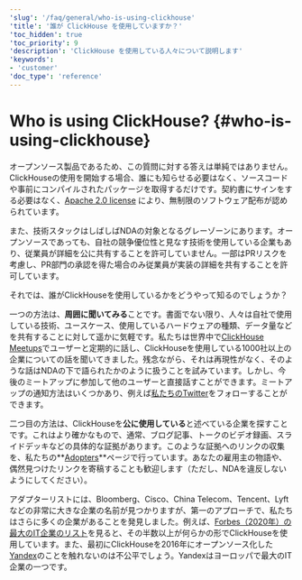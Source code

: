 ```yaml
---
'slug': '/faq/general/who-is-using-clickhouse'
'title': '誰が ClickHouse を使用していますか？'
'toc_hidden': true
'toc_priority': 9
'description': 'ClickHouse を使用している人々について説明します'
'keywords':
- 'customer'
'doc_type': 'reference'
---
```



# Who is using ClickHouse? {#who-is-using-clickhouse}

オープンソース製品であるため、この質問に対する答えは単純ではありません。ClickHouseの使用を開始する場合、誰にも知らせる必要はなく、ソースコードや事前にコンパイルされたパッケージを取得するだけです。契約書にサインをする必要はなく、[Apache 2.0 license](https://github.com/ClickHouse/ClickHouse/blob/master/LICENSE) により、無制限のソフトウェア配布が認められています。

また、技術スタックはしばしばNDAの対象となるグレーゾーンにあります。オープンソースであっても、自社の競争優位性と見なす技術を使用している企業もあり、従業員が詳細を公に共有することを許可していません。一部はPRリスクを考慮し、PR部門の承認を得た場合のみ従業員が実装の詳細を共有することを許可しています。

それでは、誰がClickHouseを使用しているかをどうやって知るのでしょうか？

一つの方法は、**周囲に聞いてみる**ことです。書面でない限り、人々は自社で使用している技術、ユースケース、使用しているハードウェアの種類、データ量などを共有することに対して遥かに気軽です。私たちは世界中で[ClickHouse Meetups](https://www.youtube.com/channel/UChtmrD-dsdpspr42P_PyRAw/playlists)でユーザーと定期的に話し、ClickHouseを使用している1000社以上の企業についての話を聞いてきました。残念ながら、それは再現性がなく、そのような話はNDAの下で語られたかのように扱うことを試みています。しかし、今後のミートアップに参加して他のユーザーと直接話すことができます。ミートアップの通知方法はいくつかあり、例えば[私たちのTwitter](http://twitter.com/ClickHouseDB/)をフォローすることができます。

二つ目の方法は、ClickHouseを**公に使用している**と述べている企業を探すことです。これはより確かなもので、通常、ブログ記事、トークのビデオ録画、スライドデッキなどの具体的な証拠があります。このような証拠へのリンクの収集を、私たちの**[Adopters](../../about-us/adopters.md)**ページで行っています。あなたの雇用主の物語や、偶然見つけたリンクを寄稿することも歓迎します（ただし、NDAを違反しないようにしてください）。

アダプターリストには、Bloomberg、Cisco、China Telecom、Tencent、Lyftなどの非常に大きな企業の名前が見つかりますが、第一のアプローチで、私たちはさらに多くの企業があることを発見しました。例えば、[Forbes（2020年）の最大のIT企業のリスト](https://www.forbes.com/sites/hanktucker/2020/05/13/worlds-largest-technology-companies-2020-apple-stays-on-top-zoom-and-uber-debut/)を見ると、その半数以上が何らかの形でClickHouseを使用しています。また、最初にClickHouseを2016年にオープンソース化した[Yandex](../../about-us/history.md)のことを触れないのは不公平でしょう。Yandexはヨーロッパで最大のIT企業の一つです。
